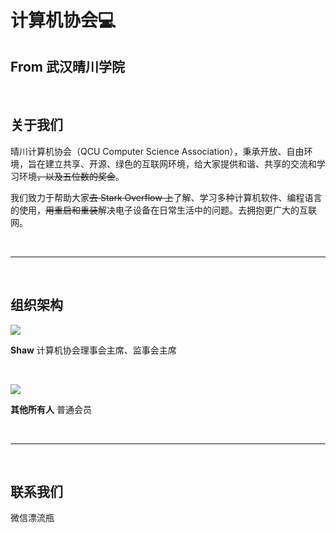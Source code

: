 # 计算机协会💻

##  From 武汉晴川学院

<br />

## 关于我们

晴川计算机协会（QCU Computer Science Association），秉承开放、自由环境，旨在建立共享、开源、绿色的互联网环境，给大家提供和谐、共享的交流和学习环境~~，以及五位数的奖金~~。

我们致力于帮助大家~~去 Stark Overflow 上~~了解、学习多种计算机软件、编程语言的使用，~~用重启和重装~~解决电子设备在日常生活中的问题。去拥抱更广大的互联网。

<br />

----

<br />

## 组织架构

![](https://ws1.sinaimg.cn/large/ad7520e8gy1g1l97a5gkzj203603974b.jpg)

**Shaw**  计算机协会理事会主席、监事会主席

<br />

![](https://ws1.sinaimg.cn/large/ad7520e8gy1g1l97k1vqlj203803a3ya.jpg)

**其他所有人**  普通会员

<br />

----

<br />

## 联系我们

微信漂流瓶

<br />